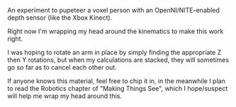 An experiment to pupeteer a voxel person with an OpenNI/NITE-enabled depth sensor (like the Xbox Kinect).

Right now I'm wrapping my head around the kinematics to make this work right.

I was hoping to rotate an arm in place by simply finding the appropriate Z then Y rotations, but when my calculations are stacked, they will sometimes go so far as to cancel each other out.

If anyone knows this material, feel free to chip it in, in the meanwhile I plan to read the Robotics chapter of "Making Things See", which I hope/suspect will help me wrap my head around this.